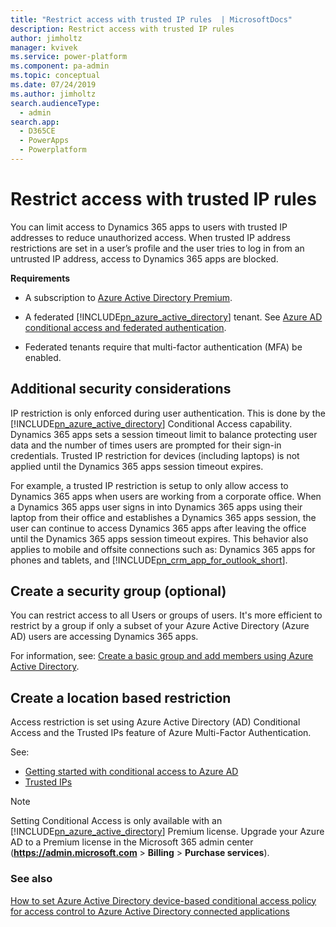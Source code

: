 ```yaml
---
title: "Restrict access with trusted IP rules  | MicrosoftDocs"
description: Restrict access with trusted IP rules
author: jimholtz
manager: kvivek
ms.service: power-platform
ms.component: pa-admin
ms.topic: conceptual
ms.date: 07/24/2019
ms.author: jimholtz
search.audienceType: 
  - admin
search.app: 
  - D365CE
  - PowerApps
  - Powerplatform
---
```

# Restrict access with trusted IP rules

You can limit access to Dynamics 365 apps to users with   trusted IP addresses to reduce unauthorized access. When trusted IP address restrictions are set in a user’s profile and the user tries to log in from an untrusted IP address, access to Dynamics 365 apps are blocked.  
  
 **Requirements**  
  
- A subscription to [Azure Active Directory Premium](https://www.microsoft.com/cloud-platform/azure-active-directory).  
  
- A federated [!INCLUDE[pn_azure_active_directory](../includes/pn-azure-active-directory.md)] tenant. See [Azure AD conditional access and federated authentication](https://docs.microsoft.com/azure/active-directory/conditional-access/overview#azure-ad-conditional-access-and-federated-authentication).
  
- Federated tenants require that multi-factor authentication (MFA) be enabled.  
  
<a name="BKMK_AdditionalConsiderations"></a>   

## Additional security considerations  
 IP restriction is only enforced during user authentication.  This is done by the [!INCLUDE[pn_azure_active_directory](../includes/pn-azure-active-directory.md)] Conditional Access capability. Dynamics 365 apps sets a session timeout limit to balance protecting user data and the number of times users are prompted for their sign-in credentials. Trusted IP restriction for devices (including laptops) is not applied until the Dynamics 365 apps session timeout expires.  
  
 For example, a trusted IP restriction is setup to only allow access to Dynamics 365 apps when users are working from a corporate office.  When a Dynamics 365 apps user signs in into Dynamics 365 apps using their laptop from their office and establishes a Dynamics 365 apps session, the user can continue to access Dynamics 365 apps after leaving the office until the Dynamics 365 apps session timeout expires.  This behavior also applies to mobile and offsite connections such as: Dynamics 365 apps for phones and tablets, and [!INCLUDE[pn_crm_app_for_outlook_short](../includes/pn-crm-app-for-outlook-short.md)].  
  
<a name="BKMK_CreateSecurityGroup"></a>   

## Create a security group (optional)  
You can restrict access to all Users or groups of users.  It's more efficient to restrict by a group if only a subset of your Azure Active Directory (Azure AD) users are accessing Dynamics 365 apps.  

For information, see: [Create a basic group and add members using Azure Active Directory](https://docs.microsoft.com/azure/active-directory/fundamentals/active-directory-groups-create-azure-portal).
  
<a name="BKMK_CreateTrustedIPRule"></a>   

## Create a location based restriction
Access restriction is set using Azure Active Directory (AD) Conditional Access and the Trusted IPs feature of Azure Multi-Factor Authentication. 

See:
- [Getting started with conditional access to Azure AD](https://azure.microsoft.com/documentation/articles/active-directory-conditional-access-azuread-connected-apps/)
- [Trusted IPs](https://docs.microsoft.com/en-us/azure/active-directory/authentication/howto-mfa-mfasettings#trusted-ips)  
  
> [!NOTE]
>  Setting Conditional Access is only available with an [!INCLUDE[pn_azure_active_directory](../includes/pn-azure-active-directory.md)] Premium license.  Upgrade your Azure AD to a Premium license in the Microsoft 365 admin center (**<https://admin.microsoft.com>** > **Billing** > **Purchase services**).  
  
### See also  
 [How to set Azure Active Directory device-based conditional access policy for access control to Azure Active Directory connected applications](https://azure.microsoft.com/documentation/articles/active-directory-conditional-access-policy-connected-applications/)   
